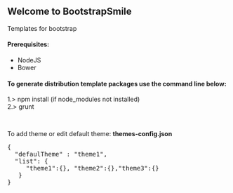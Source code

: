<h2>Welcome to BootstrapSmile</h2>
Templates for bootstrap

<h4>Prerequisites: </h4>
<ul>
    <li>NodeJS</li>
    <li>Bower</li>
</ul>

<h4>To generate distribution template packages use the command line below: </h4>
<p>
1.> npm install (if node_modules not installed)
<br />2.> grunt
</p>
<br />

<p>To add theme or edit default theme: <b>themes-config.json</b></p>
<pre>
{
  "defaulTheme" : "theme1",
  "list": {
     "theme1":{}, "theme2":{},"theme3":{}
   }
}
</pre>